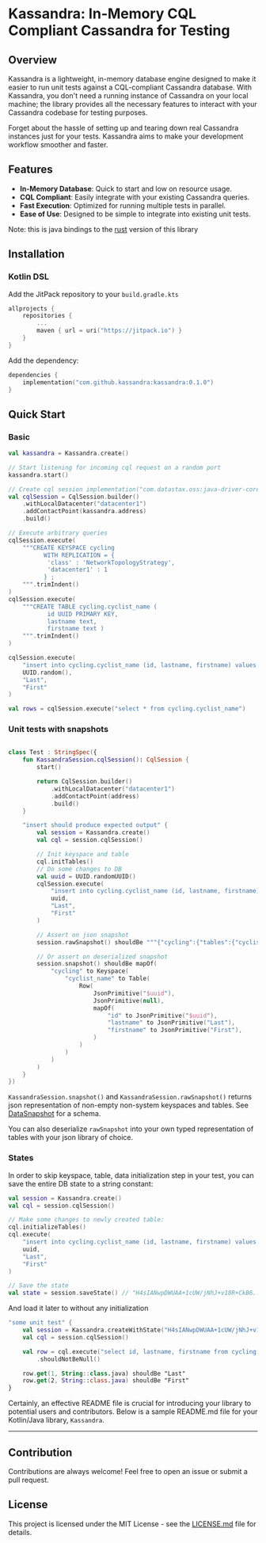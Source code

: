# Kassandra: In-Memory CQL Compliant Cassandra for Testing

## Overview

Kassandra is a lightweight, in-memory database engine designed to make it easier to run unit tests against a
CQL-compliant Cassandra database. With Kassandra, you don't need a running instance of Cassandra on your local machine;
the library provides all the necessary features to interact with your Cassandra codebase for testing purposes.

Forget about the hassle of setting up and tearing down real Cassandra instances just for your tests.
Kassandra aims to make your development workflow smoother and faster.

## Features

- **In-Memory Database**: Quick to start and low on resource usage.
- **CQL Compliant**: Easily integrate with your existing Cassandra queries.
- **Fast Execution**: Optimized for running multiple tests in parallel.
- **Ease of Use**: Designed to be simple to integrate into existing unit tests.

Note: this is java bindings to the [rust](https://github.com/alisa101rs/kassandra) version of this library

## Installation

### Kotlin DSL

Add the JitPack repository to your `build.gradle.kts`

```kotlin
allprojects {
    repositories {
        ...
        maven { url = uri("https://jitpack.io") }
    }
}
```

Add the dependency:

```kotlin
dependencies {
    implementation("com.github.kassandra:kassandra:0.1.0")
}
```

## Quick Start

### Basic

```kotlin
val kassandra = Kassandra.create()

// Start listening for incoming cql request on a random port
kassandra.start()

// Create cql session implementation("com.datastax.oss:java-driver-core:$DRIVER_VERSION")
val cqlSession = CqlSession.builder()
    .withLocalDatacenter("datacenter1")
    .addContactPoint(kassandra.address)
    .build()

// Execute arbitrary queries
cqlSession.execute(
    """CREATE KEYSPACE cycling 
          WITH REPLICATION = { 
           'class' : 'NetworkTopologyStrategy', 
           'datacenter1' : 1 
          } ;
    """.trimIndent()
)
cqlSession.execute(
    """CREATE TABLE cycling.cyclist_name ( 
           id UUID PRIMARY KEY, 
           lastname text, 
           firstname text )
    """.trimIndent()
)

cqlSession.execute(
    "insert into cycling.cyclist_name (id, lastname, firstname) values (?, ?, ?)",
    UUID.random(),
    "Last",
    "First"
)

val rows = cqlSession.execute("select * from cycling.cyclist_name")


```

### Unit tests with snapshots

```kotlin 

class Test : StringSpec({
    fun KassandraSession.cqlSession(): CqlSession {
        start()

        return CqlSession.builder()
            .withLocalDatacenter("datacenter1")
            .addContactPoint(address)
            .build()
    }

    "insert should produce expected output" {
        val session = Kassandra.create()
        val cql = session.cqlSession()

        // Init keyspace and table
        cql.initTables()
        // Do some changes to DB
        val uuid = UUID.randomUUID()
        cqlSession.execute(
            "insert into cycling.cyclist_name (id, lastname, firstname) values (?, ?, ?)",
            uuid,
            "Last",
            "First"
        )

        // Assert on json snapshot
        session.rawSnapshot() shouldBe """{"cycling":{"tables":{"cyclist_name":{"rows":[{"partition_key":"$uuid","clustering_key":null,"data":{"firstname":"First","id":"$uuid","lastname":"Last"}}]}}}}"""

        // Or assert on deserialized snapshot
        session.snapshot() shouldBe mapOf(
            "cycling" to Keyspace(
                "cyclist_name" to Table(
                    Row(
                        JsonPrimitive("$uuid"),
                        JsonPrimitive(null),
                        mapOf(
                            "id" to JsonPrimitive("$uuid"),
                            "lastname" to JsonPrimitive("Last"),
                            "firstname" to JsonPrimitive("First"),
                        )
                    )
                )
            )
        )
    }
})
```

`KassandraSession.snapshot()` and `KassandraSession.rawSnapshot()` returns json representation of non-empty non-system
keyspaces and tables.
See [DataSnapshot](src/main/kotlin/com/github/kassandra/DataSnapshot.kt) for a schema.

You can also deserialize `rawSnapshot` into your own typed representation of tables with your json library of choice.

### States

In order to skip keyspace, table, data initialization step in your test,
you can save the entire DB state to a string constant:

```kotlin
val session = Kassandra.create()
val cql = session.cqlSession()

// Make some changes to newly created table:
cql.initializeTables()
cql.execute(
    "insert into cycling.cyclist_name (id, lastname, firstname) values (?, ?, ?)",
    uuid,
    "Last",
    "First"
)

// Save the state
val state = session.saveState() // "H4sIANwpDWUAA+1cUW/jNhJ+v18R+CkB6..."
```

And load it later to without any initialization

```kotlin
"some unit test" {
    val session = Kassandra.createWithState("H4sIANwpDWUAA+1cUW/jNhJ+v18R+CkB6...")
    val cql = session.cqlSession()

    val row = cql.execute("select id, lastname, firstname from cycling.cyclist_name where id = ?", uuid).one()
        .shouldNotBeNull()

    row.get(1, String::class.java) shouldBe "Last"
    row.get(2, String::class.java) shouldBe "First"
}
```

Certainly, an effective README file is crucial for introducing your library to potential users and contributors. Below
is a sample README.md file for your Kotlin/Java library, `Kassandra`.

---

## Contribution

Contributions are always welcome! Feel free to open an issue or submit a pull request.

## License

This project is licensed under the MIT License - see the [LICENSE.md](LICENSE.md) file for details.

